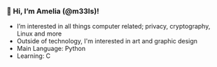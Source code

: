 ### **👋 Hi, I’m Amelia (@m33ls)!**

- I’m interested in all things computer related; privacy, cryptography, Linux and more
- Outside of technology, I'm interested in art and graphic design
- Main Language: Python
- Learning: C
